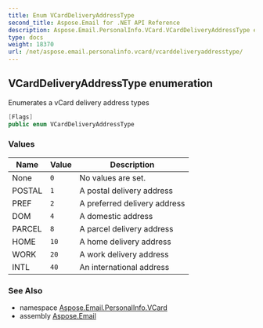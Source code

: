 ```yaml
---
title: Enum VCardDeliveryAddressType
second_title: Aspose.Email for .NET API Reference
description: Aspose.Email.PersonalInfo.VCard.VCardDeliveryAddressType enum. Enumerates a vCard delivery address types
type: docs
weight: 18370
url: /net/aspose.email.personalinfo.vcard/vcarddeliveryaddresstype/
---
```

## VCardDeliveryAddressType enumeration

Enumerates a vCard delivery address types

```csharp
[Flags]
public enum VCardDeliveryAddressType
```

### Values

| Name | Value | Description |
| --- | --- | --- |
| None | `0` | No values are set. |
| POSTAL | `1` | A postal delivery address |
| PREF | `2` | A preferred delivery address |
| DOM | `4` | A domestic address |
| PARCEL | `8` | A parcel delivery address |
| HOME | `10` | A home delivery address |
| WORK | `20` | A work delivery address |
| INTL | `40` | An international address |

### See Also

* namespace [Aspose.Email.PersonalInfo.VCard](../../aspose.email.personalinfo.vcard/)
* assembly [Aspose.Email](../../)


